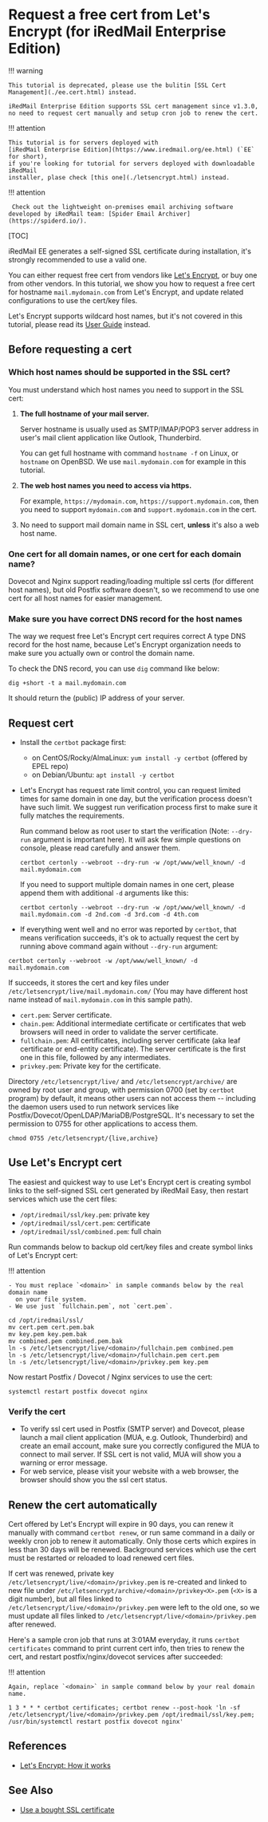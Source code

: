 # Request a free cert from Let's Encrypt (for iRedMail Enterprise Edition)

!!! warning

    This tutorial is deprecated, please use the bulitin [SSL Cert Management](./ee.cert.html) instead.

    iRedMail Enterprise Edition supports SSL cert management since v1.3.0,
    no need to request cert manually and setup cron job to renew the cert.

!!! attention

    This tutorial is for servers deployed with
    [iRedMail Enterprise Edition](https://www.iredmail.org/ee.html) (`EE` for short),
    if you're looking for tutorial for servers deployed with downloadable iRedMail
    installer, plase check [this one](./letsencrypt.html) instead.

!!! attention

	 Check out the lightweight on-premises email archiving software developed by iRedMail team: [Spider Email Archiver](https://spiderd.io/).

[TOC]

iRedMail EE generates a self-signed SSL certificate during installation, it's
strongly recommended to use a valid one.

You can either request free cert from vendors like
[Let's Encrypt](https://letsencrypt.org), or buy one from other vendors.
In this tutorial, we show you how to request a free cert for hostname
`mail.mydomain.com` from Let's Encrypt, and update related configurations to
use the cert/key files.

Let's Encrypt supports wildcard host names, but it's not covered in this
tutorial, please read its [User Guide](https://certbot.eff.org/docs/using.html)
instead.

## Before requesting a cert

### Which host names should be supported in the SSL cert?

You must understand which host names you need to support in the SSL cert:

1. __The full hostname of your mail server.__

    Server hostname is usually used as SMTP/IMAP/POP3 server address in user's
    mail client application like Outlook, Thunderbird.

    You can get full hostname with command `hostname -f` on Linux, or
    `hostname` on OpenBSD. We use `mail.mydomain.com` for example in this tutorial.

1. __The web host names you need to access via https.__

    For example, `https://mydomain.com`, `https://support.mydomain.com`, then
    you need to support `mydomain.com` and `support.mydomain.com` in the cert.

1. No need to support mail domain name in SSL cert, __unless__ it's also a web
   host name.

### One cert for all domain names, or one cert for each domain name?

Dovecot and Nginx support reading/loading multiple ssl certs (for different
host names), but old Postfix software doesn't, so we recommend to use one cert
for all host names for easier management.

### Make sure you have correct DNS record for the host names

The way we request free Let's Encrypt cert requires correct A type DNS record
for the host name, because Let's Encrypt organization needs to make sure
you actually own or control the domain name.

To check the DNS record, you can use `dig` command like below:

```
dig +short -t a mail.mydomain.com
```

It should return the (public) IP address of your server.

## Request cert

* Install the `certbot` package first:
    * on CentOS/Rocky/AlmaLinux: `yum install -y certbot` (offered by EPEL repo)
    * on Debian/Ubuntu: `apt install -y certbot`

* Let's Encrypt has request rate limit control, you can request limited times
  for same domain in one day, but the verification process doesn't have such
  limit. We suggest run verification process first to make sure it fully matches
  the requirements.

    Run command below as root user to start the verification (Note: `--dry-run`
    argument is important here). It will ask few simple questions on console,
    please read carefully and answer them.

    ```
    certbot certonly --webroot --dry-run -w /opt/www/well_known/ -d mail.mydomain.com
    ```

    If you need to support multiple domain names in one cert, please append them
    with additional `-d` arguments like this:

    ```
    certbot certonly --webroot --dry-run -w /opt/www/well_known/ -d mail.mydomain.com -d 2nd.com -d 3rd.com -d 4th.com
    ```

* If everything went well and no error was reported by `certbot`, that means
  verification succeeds, it's ok to actually request the cert by running above
  command again without `--dry-run` argument:

```
certbot certonly --webroot -w /opt/www/well_known/ -d mail.mydomain.com
```

If succeeds, it stores the cert and key files under
`/etc/letsencrypt/live/mail.mydomain.com/` (You may have different host name
instead of `mail.mydomain.com` in this sample path).

* `cert.pem`: Server certificate.
* `chain.pem`: Additional intermediate certificate or certificates that web
  browsers will need in order to validate the server certificate.
* `fullchain.pem`: All certificates, including server certificate (aka leaf
  certificate or end-entity certificate). The server certificate is the first
  one in this file, followed by any intermediates.
* `privkey.pem`: Private key for the certificate.

Directory `/etc/letsencrypt/live/` and `/etc/letsencrypt/archive/` are owned by
root user and group, with permission 0700 (set by `certbot` program) by
default, it means other users can not access them -- including the daemon users
used to run network services like Postfix/Dovecot/OpenLDAP/MariaDB/PostgreSQL.
It's necessary to set the permission to 0755 for other applications to access them.

```
chmod 0755 /etc/letsencrypt/{live,archive}
```

## Use Let's Encrypt cert

The easiest and quickest way to use Let's Encrypt cert is creating symbol links
to the self-signed SSL cert generated by iRedMail Easy, then
restart services which use the cert files:

* `/opt/iredmail/ssl/key.pem`: private key
* `/opt/iredmail/ssl/cert.pem`: certificate
* `/opt/iredmail/ssl/combined.pem`: full chain

Run commands below to backup old cert/key files and create symbol links of
Let's Encrypt cert:

!!! attention

    - You must replace `<domain>` in sample commands below by the real domain name
      on your file system.
    - We use just `fullchain.pem`, not `cert.pem`.

```
cd /opt/iredmail/ssl/
mv cert.pem cert.pem.bak
mv key.pem key.pem.bak
mv combined.pem combined.pem.bak
ln -s /etc/letsencrypt/live/<domain>/fullchain.pem combined.pem
ln -s /etc/letsencrypt/live/<domain>/fullchain.pem cert.pem
ln -s /etc/letsencrypt/live/<domain>/privkey.pem key.pem
```

Now restart Postfix / Dovecot / Nginx services to use the cert:

```
systemctl restart postfix dovecot nginx
```

### Verify the cert

* To verify ssl cert used in Postfix (SMTP server) and Dovecot, please launch a
  mail client application (MUA, e.g. Outlook, Thunderbird) and create an email
  account, make sure you correctly configured the MUA to connect to mail
  server. If SSL cert is not valid, MUA will show you a warning or error message.
* For web service, please visit your website with a web browser, the browser
  should show you the ssl cert status.

## Renew the cert automatically

Cert offered by Let's Encrypt will expire in 90 days, you can renew it manually
with command `certbot renew`, or run same command in a daily or weekly cron
job to renew it automatically. Only those certs which expires in less than
30 days will be renewed. Background services which use the cert must be
restarted or reloaded to load renewed cert files.

If cert was renewed, private key `/etc/letsencrypt/live/<domain>/privkey.pem`
is re-created and linked to new file under `/etc/letsencrypt/archive/<domain>/privkey<X>.pem`
(`<X>` is a digit number), but all files linked to
`/etc/letsencrypt/live/<domain>/privkey.pem` were left to the old one,
so we must update all files linked to `/etc/letsencrypt/live/<domain>/privkey.pem`
after renewed.

Here's a sample cron job that runs at 3:01AM everyday, it runs `certbot certificates`
command to print current cert info, then tries to renew the cert, and restart postfix/nginx/dovecot services
after succeeded:

!!! attention

    Again, replace `<domain>` in sample command below by your real domain name.

```
1 3 * * * certbot certificates; certbot renew --post-hook 'ln -sf /etc/letsencrypt/live/<domain>/privkey.pem /opt/iredmail/ssl/key.pem; /usr/bin/systemctl restart postfix dovecot nginx'
```

## References

* [Let's Encrypt: How it works](https://letsencrypt.org/how-it-works/)

## See Also

* [Use a bought SSL certificate](./use.a.bought.ssl.certificate.html)
